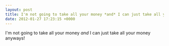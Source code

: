 ```yaml
---
layout: post
title: I'm not going to take all your money *and* I can just take all your money anyways!
date: 2012-01-27 17:23:15 +0000
---
```


I'm not going to take all your money *and* I can just take all your money anyways!

